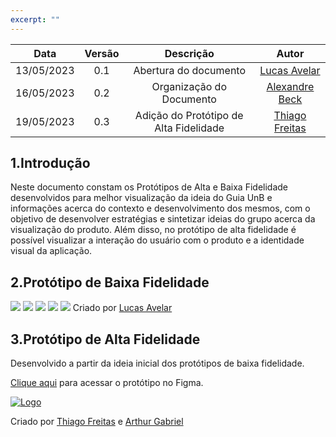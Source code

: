 ```yaml
---
excerpt: ""
---
```


| Data       | Versão | Descrição                      | Autor |
| :--------: | :----: | :----------------------------: | :-------: |
| 13/05/2023 |  0.1   |     Abertura do documento      | [Lucas Avelar](https://github.com/LucasAvelar2711) |
| 16/05/2023 |  0.2   |     Organização do Documento   | [Alexandre Beck](https://github.com/zzzBECK) |
| 19/05/2023 |  0.3  |     Adição do Protótipo de Alta Fidelidade   | [Thiago Freitas](https://github.com/thiagorfreitas) |

## 1.Introdução

Neste documento constam os Protótipos de Alta e Baixa Fidelidade desenvolvidos para melhor visualização da ideia do Guia UnB e informações acerca do contexto e desenvolvimento dos mesmos, com o objetivo de desenvolver estratégias e sintetizar ideias do grupo acerca da visualização do produto. Além disso, no protótipo de alta fidelidade é possível visualizar a interação do usuário com o produto e a identidade visual da aplicação.


## 2.Protótipo de Baixa Fidelidade

![](../../Pages/assets/IMG_0207.jpeg)
![](../../Pages/assets/IMG_0208.jpeg)
![](../../Pages/assets/IMG_0209.jpeg)
![](../../Pages/assets/IMG_0210.jpeg)
![](../../Pages/assets/IMG_0211.jpeg)
Criado por [Lucas Avelar](https://github.com/LucasAvelar2711)

## 3.Protótipo de Alta Fidelidade

Desenvolvido a partir da ideia inicial dos protótipos de baixa fidelidade.

[Clique aqui](https://www.figma.com/proto/4NufbdvSRVBk144XWrsgFA/GuiaUnB?type=design&node-id=8-18934&scaling=scale-down&page-id=1%3A43095&starting-point-node-id=8%3A18934&show-proto-sidebar=1) para acessar o protótipo no Figma.

[![Logo](../../Pages/assets/FigmaLogo.svg)](https://www.figma.com/proto/4NufbdvSRVBk144XWrsgFA/GuiaUnB?type=design&node-id=8-18934&scaling=scale-down&page-id=1%3A43095&starting-point-node-id=8%3A18934&show-proto-sidebar=1)

Criado por [Thiago Freitas](https://github.com/thiagorfreitas) e [Arthur Gabriel](https://github.com/ArthurGabrieel)